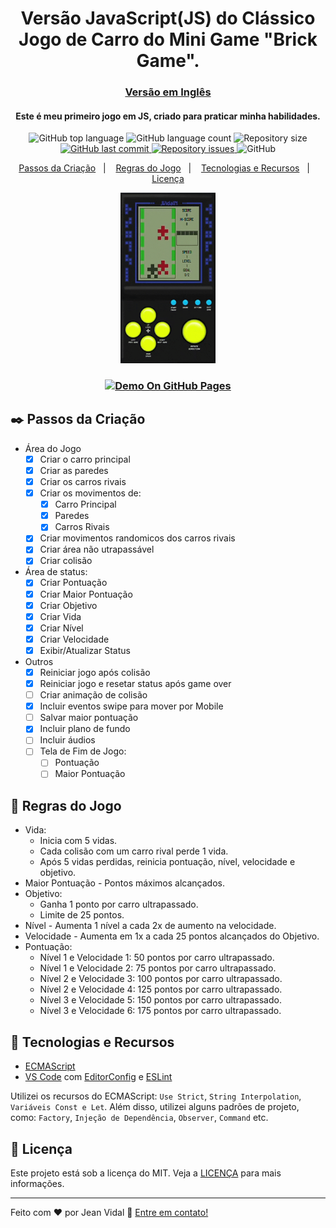 <h1 align="center">
  Versão JavaScript(JS) do Clássico Jogo de Carro do Mini Game "Brick Game".
</h1>

<h3 align="center">
  <a href="README.md">Versão em Inglês</a>
</h3>

<h4 align="center">
  Este é meu primeiro jogo em JS, criado para praticar minha habilidades.
</h4>

<p align="center">
  <img alt="GitHub top language" src="https://img.shields.io/github/languages/top/jvidaln/brick-game-car-racing.svg">
  
  <img alt="GitHub language count" src="https://img.shields.io/github/languages/count/jvidaln/brick-game-car-racing.svg">
  
  <img alt="Repository size" src="https://img.shields.io/github/repo-size/jvidaln/brick-game-car-racing.svg">
  <a href="https://github.com/jvidaln/brick-game-car-racing/commits/master">
    <img alt="GitHub last commit" src="https://img.shields.io/github/last-commit/jvidaln/brick-game-car-racing.svg">
  </a>
  
  <a href="https://github.com/jvidaln/brick-game-car-racing/issues">
    <img alt="Repository issues" src="https://img.shields.io/github/issues/jvidaln/brick-game-car-racing.svg">
  </a>
  
  <img alt="GitHub" src="https://img.shields.io/github/license/jvidaln/brick-game-car-racing"> 
</p>

<p align="center">
  <a href="#black_nib-passos-da-criação">Passos da Criação</a>&nbsp;&nbsp;&nbsp;|&nbsp;&nbsp;&nbsp;
  <a href="#blue_book-regras-do-jogo">Regras do Jogo</a>&nbsp;&nbsp;&nbsp;|&nbsp;&nbsp;&nbsp;
  <a href="#rocket-tecnologias-e-recursos">Tecnologias e Recursos</a>&nbsp;&nbsp;&nbsp;|&nbsp;&nbsp;&nbsp;
  <a href="#memo-licença">Licença</a>
</p>

<p align="center">
  <img src="assets/github/brick-game-car-racing.gif" width="30%">
</p>

<h3 align="center">
  <a href="https://jvidaln.github.io/brick-game-car-racing/">
    <img alt="Demo On GitHub Pages" src="https://dummyimage.com/240x46/6b506b/ffffff.png&text=Demo+On+Git+Pages">
  </a>
</h3>

## :black_nib: Passos da Criação

- Área do Jogo
  - [x] Criar o carro principal
  - [x] Criar as paredes
  - [x] Criar os carros rivais
  - [x] Criar os movimentos de:
    - [x] Carro Principal
    - [x] Paredes
    - [x] Carros Rivais
  - [x] Criar movimentos randomicos dos carros rivais
  - [x] Criar área não utrapassável
  - [x] Criar colisão
- Área de status:
  - [x] Criar Pontuação
  - [x] Criar Maior Pontuação
  - [x] Criar Objetivo
  - [x] Criar Vida
  - [x] Criar Nível
  - [x] Criar Velocidade
  - [x] Exibir/Atualizar Status
- Outros
  - [x] Reiniciar jogo após colisão
  - [x] Reiniciar jogo e resetar status após game over
  - [ ] Criar animação de colisão
  - [x] Incluir eventos swipe para mover por Mobile
  - [ ] Salvar maior pontuação
  - [x] Incluir plano de fundo
  - [ ] Incluir áudios
  - [ ] Tela de Fim de Jogo:
    - [ ] Pontuação
    - [ ] Maior Pontuação

## :blue_book: Regras do Jogo

- Vida:
  - Inicia com 5 vidas.
  - Cada colisão com um carro rival perde 1 vida.
  - Após 5 vidas perdidas, reinicia pontuação, nível, velocidade e objetivo.
- Maior Pontuação - Pontos máximos alcançados.
- Objetivo:
  - Ganha 1 ponto por carro ultrapassado.
  - Limite de 25 pontos.
- Nível - Aumenta 1 nível a cada 2x de aumento na velocidade.
- Velocidade - Aumenta em 1x a cada 25 pontos alcançados do Objetivo.
- Pontuação:
  - Nível 1 e Velocidade 1: 50 pontos por carro ultrapassado.
  - Nível 1 e Velocidade 2: 75 pontos por carro ultrapassado.
  - Nível 2 e Velocidade 3: 100 pontos por carro ultrapassado.
  - Nível 2 e Velocidade 4: 125 pontos por carro ultrapassado.
  - Nível 3 e Velocidade 5: 150 pontos por carro ultrapassado.
  - Nível 3 e Velocidade 6: 175 pontos por carro ultrapassado.

## :rocket: Tecnologias e Recursos

- [ECMAScript][es]
- [VS Code][vc] com [EditorConfig][vceditconfig] e [ESLint][vceslint]

Utilizei os recursos do ECMAScript: `Use Strict`, `String Interpolation`, `Variáveis Const e Let`. Além disso, utilizei alguns padrões de projeto, como: `Factory`, `Injeção de Dependência`, `Observer`, `Command` etc.

## :memo: Licença

Este projeto está sob a licença do MIT. Veja a [LICENÇA](https://github.com/jvidaln/jvidaln.github.io/blob/master/LICENSE) para mais informações.

---

Feito com ♥ por Jean Vidal :wave: [Entre em contato!](https://www.linkedin.com/in/jvidalnunes/)

[vc]: https://code.visualstudio.com/
[vceditconfig]: https://marketplace.visualstudio.com/items?itemName=EditorConfig.EditorConfig
[vceslint]: https://marketplace.visualstudio.com/items?itemName=dbaeumer.vscode-eslint
[es]: https://www.ecma-international.org/
